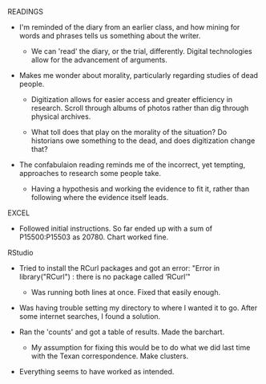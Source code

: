 READINGS

* I'm reminded of the diary from an earlier class, and how mining for words and phrases tells us something about the writer.

  * We can 'read' the diary, or the trial, differently. Digital technologies allow for the advancement of arguments.

* Makes me wonder about morality, particularly regarding studies of dead people.

  * Digitization allows for easier access and greater efficiency in research. Scroll through albums of photos rather than dig through physical archives.
  
  * What toll does that play on the morality of the situation? Do historians owe something to the dead, and does digitization change that?

* The confabulaion reading reminds me of the incorrect, yet tempting, approaches to research some people take.

  * Having a hypothesis and working the evidence to fit it, rather than following where the evidence itself leads.

EXCEL

* Followed initial instructions. So far ended up with a sum of P15500:P15503 as 20780. Chart worked fine.

RStudio

* Tried to install the RCurl packages and got an error: "Error in library("RCurl") : there is no package called ‘RCurl’"

  * Was running both lines at once. Fixed that easily enough.
  
* Was having trouble setting my directory to where I wanted it to go. After some internet searches, I found a solution.

* Ran the 'counts' and got a table of results. Made the barchart.

  * My assumption for fixing this would be to do what we did last time with the Texan correspondence. Make clusters.

* Everything seems to have worked as intended. 
